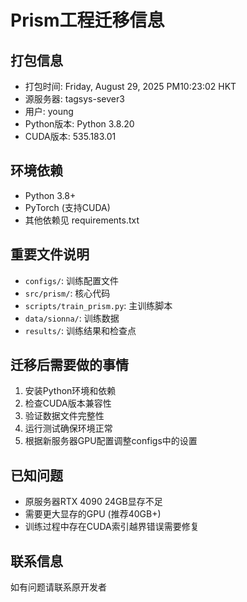 # Prism工程迁移信息

## 打包信息
- 打包时间: Friday, August 29, 2025 PM10:23:02 HKT
- 源服务器: tagsys-sever3
- 用户: young
- Python版本: Python 3.8.20
- CUDA版本: 535.183.01

## 环境依赖
- Python 3.8+
- PyTorch (支持CUDA)
- 其他依赖见 requirements.txt

## 重要文件说明
- `configs/`: 训练配置文件
- `src/prism/`: 核心代码
- `scripts/train_prism.py`: 主训练脚本
- `data/sionna/`: 训练数据
- `results/`: 训练结果和检查点

## 迁移后需要做的事情
1. 安装Python环境和依赖
2. 检查CUDA版本兼容性
3. 验证数据文件完整性
4. 运行测试确保环境正常
5. 根据新服务器GPU配置调整configs中的设置

## 已知问题
- 原服务器RTX 4090 24GB显存不足
- 需要更大显存的GPU (推荐40GB+)
- 训练过程中存在CUDA索引越界错误需要修复

## 联系信息
如有问题请联系原开发者
